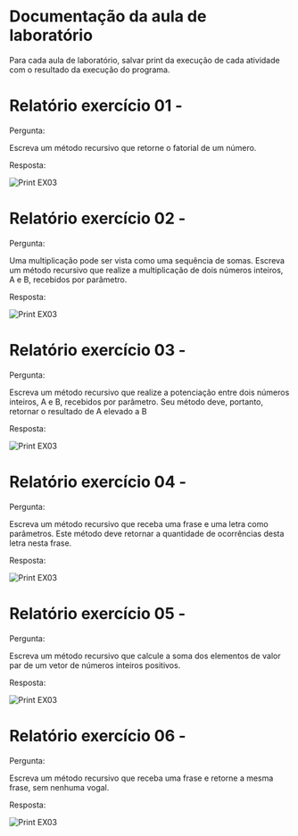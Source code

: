 # Documentação da aula de laboratório

Para cada aula de laboratório, salvar print da execução de cada atividade com o resultado da execução do programa.

# Relatório exercício 01 - 

Pergunta:

Escreva um método recursivo que retorne o fatorial de um número.

Resposta:

![Print EX03](imgs/)

# Relatório exercício 02 - 

Pergunta:

Uma multiplicação pode ser vista como uma sequência de somas. Escreva um método recursivo que realize a multiplicação de dois números inteiros, A e B, recebidos por parâmetro.

Resposta:

![Print EX03](imgs/)

# Relatório exercício 03 - 

Pergunta:

Escreva um método recursivo que realize a potenciação entre dois números inteiros, A e B, recebidos por parâmetro. Seu método deve, portanto, retornar o resultado de A elevado a B

Resposta:

![Print EX03](imgs/)

# Relatório exercício 04 - 

Pergunta:

Escreva um método recursivo que receba uma frase e uma letra como parâmetros. Este método deve retornar a quantidade de ocorrências desta letra nesta frase.

Resposta:

![Print EX03](imgs/)

# Relatório exercício 05 - 

Pergunta:

Escreva um método recursivo que calcule a soma dos elementos de valor par de um vetor de números inteiros positivos.

Resposta:

![Print EX03](imgs/)

# Relatório exercício 06 - 

Pergunta:

Escreva um método recursivo que receba uma frase e retorne a mesma frase, sem nenhuma vogal. 

Resposta:

![Print EX03](imgs/)


